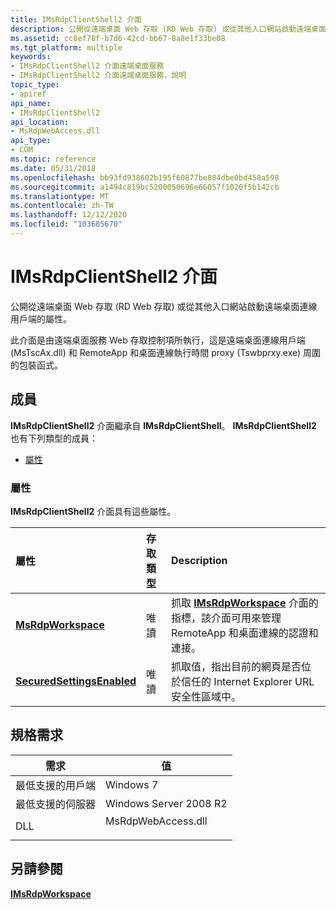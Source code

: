 ```yaml
---
title: IMsRdpClientShell2 介面
description: 公開從遠端桌面 Web 存取 (RD Web 存取) 或從其他入口網站啟動遠端桌面連線用戶端的屬性。
ms.assetid: cc8ef78f-b7d6-42cd-bb67-8a8e1f33be08
ms.tgt_platform: multiple
keywords:
- IMsRdpClientShell2 介面遠端桌面服務
- IMsRdpClientShell2 介面遠端桌面服務，說明
topic_type:
- apiref
api_name:
- IMsRdpClientShell2
api_location:
- MsRdpWebAccess.dll
api_type:
- COM
ms.topic: reference
ms.date: 05/31/2018
ms.openlocfilehash: bb93fd938602b195f60877be884dbe0bd458a598
ms.sourcegitcommit: a1494c819bc5200050696e66057f1020f5b142cb
ms.translationtype: MT
ms.contentlocale: zh-TW
ms.lasthandoff: 12/12/2020
ms.locfileid: "103685670"
---
```

# <a name="imsrdpclientshell2-interface"></a>IMsRdpClientShell2 介面

公開從遠端桌面 Web 存取 (RD Web 存取) 或從其他入口網站啟動遠端桌面連線用戶端的屬性。

此介面是由遠端桌面服務 Web 存取控制項所執行，這是遠端桌面連線用戶端 (MsTscAx.dll) 和 RemoteApp 和桌面連線執行時間 proxy (Tswbprxy.exe) 周圍的包裝函式。

## <a name="members"></a>成員

**IMsRdpClientShell2** 介面繼承自 **IMsRdpClientShell**。 **IMsRdpClientShell2** 也有下列類型的成員：

-   [屬性](#properties)

### <a name="properties"></a>屬性

**IMsRdpClientShell2** 介面具有這些屬性。



| 屬性                                                                               | 存取類型          | Description                                                                                                                                                                       |
|:---------------------------------------------------------------------------------------|:---------------------|:----------------------------------------------------------------------------------------------------------------------------------------------------------------------------------|
| [**MsRdpWorkspace**](imsrdpclientshell2-msrdpworkspace.md)<br/>                 | 唯讀<br/> | 抓取 [**IMsRdpWorkspace**](imsrdpworkspace.md) 介面的指標，該介面可用來管理 RemoteApp 和桌面連線的認證和連接。<br/> |
| [**SecuredSettingsEnabled**](imsrdpclientshell2-securedsettingsenabled.md)<br/> | 唯讀<br/> | 抓取值，指出目前的網頁是否位於信任的 Internet Explorer URL 安全性區域中。<br/>                                                      |



 

## <a name="requirements"></a>規格需求



| 需求 | 值 |
|-------------------------------------|-----------------------------------------------------------------------------------------------|
| 最低支援的用戶端<br/> | Windows 7<br/>                                                                          |
| 最低支援的伺服器<br/> | Windows Server 2008 R2<br/>                                                             |
| DLL<br/>                      | <dl> <dt>MsRdpWebAccess.dll</dt> </dl> |



## <a name="see-also"></a>另請參閱

<dl> <dt>

[**IMsRdpWorkspace**](imsrdpworkspace.md)
</dt> </dl>

 

 






